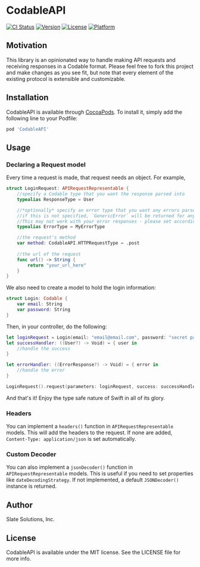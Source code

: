 # CodableAPI

[![CI Status](http://img.shields.io/travis/mcdappdev/CodableAPI.svg?style=flat)](https://travis-ci.org/mcdappdev/CodableAPI)
[![Version](https://img.shields.io/cocoapods/v/CodableAPI.svg?style=flat)](http://cocoapods.org/pods/CodableAPI)
[![License](https://img.shields.io/cocoapods/l/CodableAPI.svg?style=flat)](http://cocoapods.org/pods/CodableAPI)
[![Platform](https://img.shields.io/cocoapods/p/CodableAPI.svg?style=flat)](http://cocoapods.org/pods/CodableAPI)

## Motivation
This library is an opinionated way to handle making API requests and receiving responses in a Codable format. Please feel free to fork this project and make changes as you see fit, but note that every element of the existing protocol is extensible and customizable. 

## Installation

CodableAPI is available through [CocoaPods](http://cocoapods.org). To install
it, simply add the following line to your Podfile:

```ruby
pod 'CodableAPI'
```

## Usage

### Declaring a Request model 
Every time a request is made, that request needs an object. For example, 

```swift
struct LoginRequest: APIRequestRepresentable {
    //specify a Codable type that you want the response parsed into 
    typealias ResponseType = User

    //*optionally* specify an error type that you want any errors parsed into
    //if this is not specified, `GenericError` will be returned for any errors.
    //This may not work with your error responses - please set accordingly.
    typealias ErrorType = MyErrorType

    //the request's method
    var method: CodableAPI.HTTPRequestType = .post
    
    //the url of the request
    func url() -> String {
        return "your_url_here"
    }
}
```

We also need to create a model to hold the login information:

```swift
struct Login: Codable {
    var email: String
    var password: String
}
```

Then, in your controller, do the following: 

```swift
let loginRequest = Login(email: "email@email.com", password: "secret password")
let successHandler: ((User?) -> Void) = { user in
    //handle the success
}

let errorHandler: ((ErrorResponse?) -> Void) = { error in
    //handle the error
}

LoginRequest().request(parameters: loginRequest, success: successHandler, error: errorHandler)
```

And that's it! Enjoy the type safe nature of Swift in all of its glory. 

### Headers
You can implement a `headers()` function in `APIRequestRepresentable` models. This will add the headers to the request. If none are added, `Content-Type: application/json` is set automatically.

### Custom Decoder
You can also implement a `jsonDecoder()` function in `APIRequestRepresentable` models. This is useful if you need to set properties like `dateDecodingStrategy`. If not implemented, a default `JSONDecoder()` instance is returned. 

## Author

Slate Solutions, Inc. 

## License

CodableAPI is available under the MIT license. See the LICENSE file for more info.
